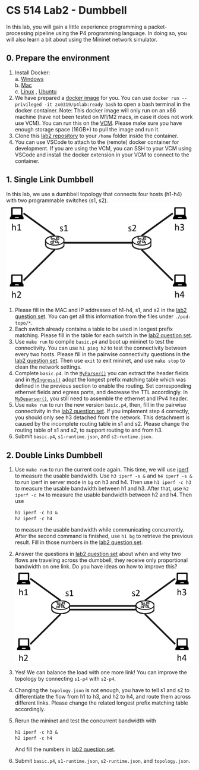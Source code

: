 # CS 514 Lab2 - Dumbbell
In this lab, you will gain a little experience programming a packet-processing pipeline using the P4 programming language. In doing so, you will also learn a bit about using the Mininet network simulator.

## 0. Prepare the environment
1. Install Docker:\
    a. [Windows](https://docs.docker.com/desktop/install/windows-install/)\
    b. [Mac](https://docs.docker.com/desktop/install/mac-install/)\
    c. [Linux](https://docs.docker.com/desktop/install/linux-install/) , [Ubuntu](https://docs.docker.com/desktop/install/ubuntu/)       
1. We have prepared a [docker image](https://hub.docker.com/layers/172524248/zx0319/p4lab/ready/images/sha256-421180232d5b6526b7b6fefd60eb1603293269662a0665ab3b95af0fb75af266?context=repo) for you. You can use `docker run --privileged -it zx0319/p4lab:ready bash` to open a bash terminal in the docker container. Note: This docker image will only run on an x86 machine (have not been tested on M1/M2 macs, in case it does not work use VCM). You can run this on the [VCM](https://vcm.duke.edu/). Please make sure you have enough storage space (16GB+) to pull the image and run it.
2. Clone this [lab2 repository](https://gitlab.oit.duke.edu/tm326/cs514-lab2) to your `/home` folder inside the container.
3. You can use VSCode to attach to the (remote) docker container for development. If you are using the VCM, you can SSH to your VCM using VSCode and install the docker extension in your VCM to connect to the container.

## 1. Single Link Dumbbell

In this lab, we use a dumbbell topology that connects four hosts (h1-h4) with two programmable switches (s1, s2).
![dumbbell](./pod-topo/dumbbell.png)

1. Please fill in the MAC and IP addresses of h1-h4, s1, and s2 in the [lab2 question set](https://www.gradescope.com/courses/429975/assignments/2367568/). You can get all this information from the files under `./pod-topo/*`.
2. Each switch already contains a table to be used in longest prefix matching. Please fill in the table for each switch in the [lab2 question set](https://www.gradescope.com/courses/429975/assignments/2367568/).
3. Use `make run` to compile `basic.p4` and boot up mininet to test the connectivity.  You can use `h1 ping h2` to test the connectivity between every two hosts.  Please fill in the pairwise connectivity questions in the [lab2 question set](https://www.gradescope.com/courses/429975/assignments/2367568/). Then use `exit` to exit mininet, and use `make stop` to clean the network settings.
4. Complete `basic.p4`. In the [`MyParser()`](./basic.p4#L55) you can extract the header fields and in [`MyIngress()`](./basic.p4#L81) adopt the longest prefix matching table which was defined in the previous section to enable the routing. Set corresponding ethernet fields and egress ports, and decrease the TTL accordingly. In [`MyDeparser()`](./basic.p4#L147), you still need to assemble the ethernet and IPv4 header.
5. Use `make run` to run the new version `basic.p4`, then, fill in the pairwise connectivity in the [lab2 question set](https://www.gradescope.com/courses/429975/assignments/2367568/).  If you implement step 4 correctly, you should only see h3 detached from the network. This detachment is caused by the incomplete routing table in s1 and s2. Please change the routing table of s1 and s2, to support routing to and from h3.
6. Submit `basic.p4`, `s1-runtime.json`, and `s2-runtime.json`.

## 2. Double Links Dumbbell

1. Use `make run` to run the current code again. This time, we will use [iperf](https://openmaniak.com/iperf.php) to measure the usable bandwidth. Use `h3 iperf -s &` and `h4 iperf -s &` to run iperf in server mode in `bg` on h3 and h4. Then use `h1 iperf -c h3` to measure the usable bandwidth between h1 and h3. After that, use `h2 iperf -c h4` to measure the usable bandwidth between h2 and h4. Then use
    ```
    h1 iperf -c h3 &
    h2 iperf -c h4

    ```
    to measure the usable bandwidth while communicating concurrently. After the second command is finished, use `h1 bg` to retrieve the previous result. Fill in those numbers in the [lab2 question set](https://www.gradescope.com/courses/429975/assignments/2367568/).

2. Answer the questions in [lab2 question set](https://www.gradescope.com/courses/429975/assignments/2367568/) about when and why two flows are traveling across the dumbbell, they receive only proportional bandwidth on one link.  Do you have ideas on how to improve this?
![dumbbell](./pod-topo/dumbbell2.png)

3. Yes! We can balance the load with one more link! You can improve the topology by connecting `s1-p4` with `s2-p4`.

4. Changing the `topology.json` is not enough, you have to tell s1 and s2 to differentiate the flow from h1 to h3, and h2 to h4, and route them across different links. Please change the related longest prefix matching table accordingly.

5. Rerun the mininet and test the concurrent bandwidth with
    ```
    h1 iperf -c h3 &
    h2 iperf -c h4

    ```
    And fill the numbers in [lab2 question set](https://www.gradescope.com/courses/429975/assignments/2367568/).
6. Submit `basic.p4`, `s1-runtime.json`, `s2-runtime.json`, and `topology.json`.
